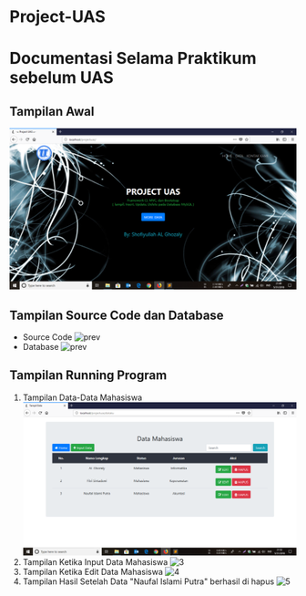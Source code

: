 # Project-UAS
# Documentasi Selama Praktikum sebelum UAS

## Tampilan Awal

![1](https://github.com/algzl17/Project-UASAWAL/blob/master/Screenshot/1.png)

## Tampilan Source Code dan Database
- Source Code
![prev](https://raw.githubusercontent.com/algzl17/Project-UAS/blob/master/Screenshot/7.png)
- Database
![prev](https://raw.githubusercontent.com/algzl17/Project-UAS/blob/master/Screenshot/2.png)

## Tampilan Running Program

1. Tampilan Data-Data Mahasiswa
![2](https://raw.githubusercontent.com/algzl17/Project-UASAWAL/master/Screenshot/3.png) <br>
2. Tampilan Ketika Input Data Mahasiswa
![3](https://raw.githubusercontent.com/algzl17/Project-UAS/blob/master/Screenshot/4.png)<br>
3. Tampilan Ketika Edit Data Mahasiswa
![4](https://raw.githubusercontent.com/algzl17/Project-UAS/blob/master/Screenshot/5.png)<br>
4. Tampilan Hasil Setelah Data "Naufal Islami Putra" berhasil di hapus
![5](https://raw.githubusercontent.com/algzl17/Project-UAS/blob/master/Screenshot/6.png)<br>

